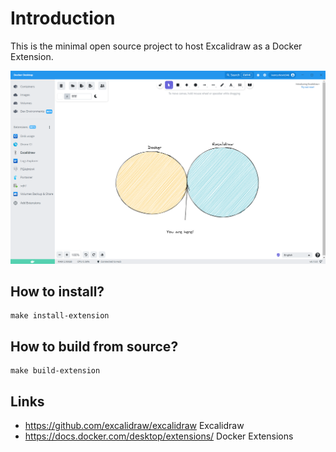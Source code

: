 # Introduction

This is the minimal open source project to host Excalidraw as a Docker Extension.

![Screenshot](screenshot.png)

 
## How to install?

```
make install-extension
``` 


## How to build from source?
```
make build-extension
```

## Links
- https://github.com/excalidraw/excalidraw Excalidraw
- https://docs.docker.com/desktop/extensions/ Docker Extensions